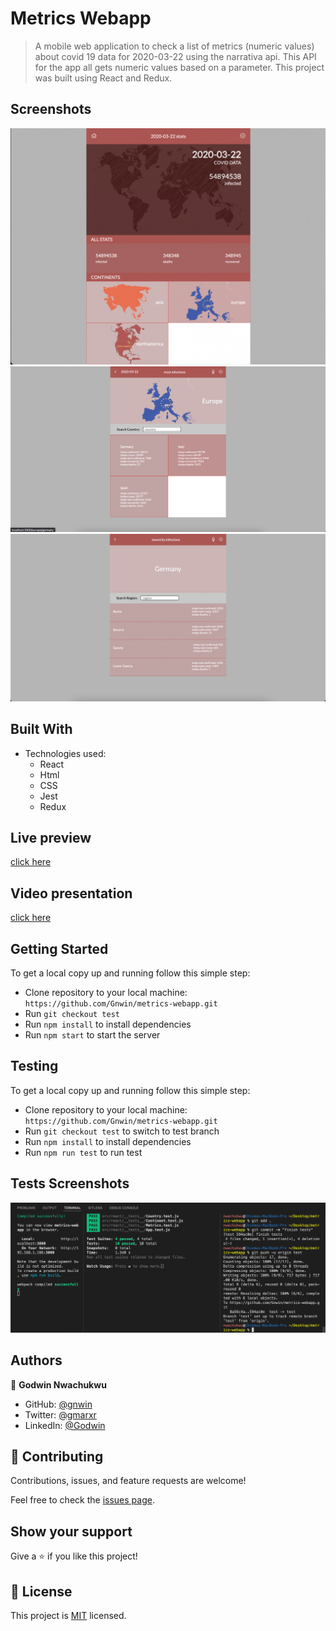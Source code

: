 # Metrics Webapp

>A mobile web application to check a list of metrics (numeric values) about covid 19 data for 2020-03-22 using the narrativa api. This API for the app all gets numeric values based on a parameter. This project was built using React and Redux.

## Screenshots

<img src="./src/assets/images/Screenshot 2022-06-01 at 9.12.11 AM.png">
<img src="./src/assets/images/Screenshot 2022-06-03 at 12.57.43 PM.png">
<img src="./src/assets/images/Screenshot 2022-06-03 at 12.58.59 PM.png">

## Built With

- Technologies used:
  - React
  - Html
  - CSS
  - Jest
  - Redux

## Live preview

 [click here](https://fantastic-shortbread-de13a8.netlify.app)

## Video presentation

 [click here](https://www.loom.com/share/8e1eb12821d14746a169c4f2e0128852)


## Getting Started

To get a local copy up and running follow this simple step:

- Clone repository to your local machine: `https://github.com/Gnwin/metrics-webapp.git`
- Run `git checkout test`
- Run `npm install` to install dependencies
- Run `npm start` to start the server

## Testing

To get a local copy up and running follow this simple step:

- Clone repository to your local machine: `https://github.com/Gnwin/metrics-webapp.git`
- Run `git checkout test` to switch to test branch
- Run `npm install` to install dependencies
- Run `npm run test` to run test

## Tests Screenshots

<img src="./src/assets/images/Screenshot 2022-06-01 at 2.35.46 PM.png">

## Authors

👤 **Godwin Nwachukwu**

- GitHub: [@gnwin](https://github.com/Gnwin)
- Twitter: [@gmarxr](https://twitter.com/gmarxr)
- LinkedIn: [@Godwin](http://www.linkedin.com/in/n-gwin)

## 🤝 Contributing

Contributions, issues, and feature requests are welcome!

Feel free to check the [issues page](https://github.com/Gnwin/metrics-webapp/issues).

## Show your support

Give a ⭐️ if you like this project!

## 📝 License

This project is [MIT](./MIT.md) licensed.
